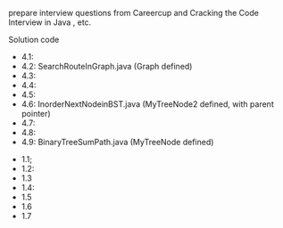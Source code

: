 prepare interview questions from Careercup and Cracking the Code Interview in Java , etc.

<h>Solution code</h>

<ul>
<li>4.1:</li> 
<li>4.2: SearchRouteInGraph.java (Graph defined) </li>
<li>4.3:</li>
<li>4.4:</li>
<li>4.5:</li>
<li>4.6: InorderNextNodeinBST.java (MyTreeNode2 defined, with parent pointer)</li>
<li>4.7:</li>
<li>4.8:</li>
<li>4.9: BinaryTreeSumPath.java (MyTreeNode defined)</li>
</ul>

<ul>
<li>1.1; </li>
<li>1.2: </li>
<li>1.3 </li>
<li>1.4: </li>
<li>1.5 </li>
<li>1.6 </li>
<li>1.7 </li>
</ul>
